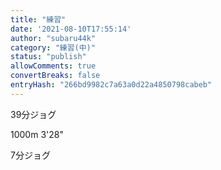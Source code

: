 ```yaml
---
title: "練習"
date: '2021-08-10T17:55:14'
author: "subaru44k"
category: "練習(中)"
status: "publish"
allowComments: true
convertBreaks: false
entryHash: "266bd9982c7a63a0d22a4850798cabeb"
---
```

39分ジョグ

1000m
3'28"

7分ジョグ
